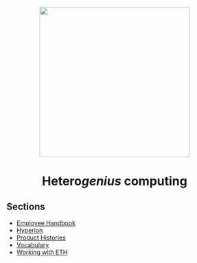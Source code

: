 


<p align="center">
<img src="https://github.com/oreol-ag/handbook/blob/main/Oreol.png" align="center" width="350">
</p>

<h1 align="center">
  Hetero<i>genius</i> computing
</h1>

## Sections
* [Employee Handbook](https://github.com/oreol-ag/employee-handbook#--employee-handbook)
* [Hyperion](https://github.com/oreol-ag/hyperion#--hyperion)
* [Product Histories](./product-histories.md)
* [Vocabulary](./vocabulary.md)
* [Working with ETH]()